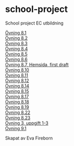 # school-project
School project EC utbildning
<p>
<a href="https://eva-fireborn.github.io/school-project/%C3%96vning8.1.html">Övning 8.1</a><br>
<a href="https://eva-fireborn.github.io/school-project/%C3%96vning8.2.html">Övning 8.2</a><br>
<a href="https://eva-fireborn.github.io/school-project/%C3%96vning8.3.html">Övning 8.3</a><br>
<a href="https://eva-fireborn.github.io/school-project/%C3%96vning8.4.html">Övning 8.4</a><br>
<a href="https://eva-fireborn.github.io/school-project/%C3%96vning8.5.html">Övning 8.5</a><br>
<a href="https://eva-fireborn.github.io/school-project/%C3%96vning8.6.html">Övning 8.6</a><br>
<a href="https://eva-fireborn.github.io/school-project/HTML-excercises.html">Övning 8.7, Hemsida, first draft</a><br>
<a href="https://eva-fireborn.github.io/school-project/%C3%96vning10.html">Övning 8.10</a><br>
<a href="https://eva-fireborn.github.io/school-project/ovning11.html">Övning 8.11</a><br>
<a href="https://eva-fireborn.github.io/school-project/ovning8.12.html">Övning 8.12</a><br>
<a href="https://eva-fireborn.github.io/school-project/ovning8.14.html">Övning 8.14</a><br>
<a href="https://eva-fireborn.github.io/school-project/ovning8.15.html">Övning 8.15</a><br>
<a href="https://eva-fireborn.github.io/school-project/ovning8.17.html">Övning 8.17</a><br>
<a href="https://eva-fireborn.github.io/school-project/ovning8.18.html">Övning 8.18</a><br>
<a href="https://eva-fireborn.github.io/school-project/ovning8.19.html">Övning 8.19</a><br>
<a href="https://eva-fireborn.github.io/school-project/ovning8.22.html">Övning 8.22</a><br>
<a href="https://eva-fireborn.github.io/school-project/ovning8.23.html">Övning 8.23</a><br>
<a href="https://eva-fireborn.github.io/school-project/ovning3.1-3.html">Övning 3, uppgift 1-3</a><br>
<a href="https://eva-fireborn.github.io/school-project/ovning9.1.html">Övning 9.1</a>
</p> 
<p>Skapat av Eva Fireborn</p>

      
